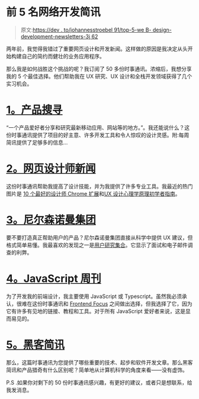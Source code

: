# 前 5 名网络开发简讯

> 原文:[https://dev . to/johannesstroebel 91/top-5-we B- design-development-newsletters-3j 62](https://dev.to/johannesstroebele91/top-5-web-design-development-newsletters-3j62)

两年前，我觉得我错过了重要网页设计和开发新闻。这样做的原因是我决定从头开始构建自己的简约而健壮的业务应用程序。

那么我是如何战胜这个挑战的呢？我订阅了 50 多份时事通讯。浓缩后，我想分享我的 5 个最佳选择。他们帮助我在 UX 研究、UX 设计和全栈开发领域获得了几个实习机会。

# [](#1-product-hunt)[1。产品搜寻](https://www.producthunt.com/newsletter)

“一个产品爱好者分享和研究最新移动应用、网站等的地方。”。我还能说什么？这份时事通讯提供了项目的好主意、许多开发工具和令人惊叹的设计灵感。附:每周简讯提供了足够多的信息...

# [](#2-webdesigner-news)[2。网页设计师新闻](https://www.webdesignernews.com/)

这份时事通讯帮助我提高了设计技能，并为我提供了许多专业工具。我最近的热门图片是 [10 个最好的设计师 Chrome 扩展](https://uxdesign.cc/10-best-chrome-extensions-for-designers-a76540b93836?ref=webdesignernews.com&gi=846bb29f995d)和[UX 设计心理学原理初学者指南](https://pixel77.com/a-beginners-guide-to-psychology-principles-in-ux-design/?ref=webdesignernews.com)。

# [](#3-nielsen-norman-group)[3。尼尔森诺曼集团](https://www.nngroup.com/articles/subscribe/)

要不要打造真正帮助用户的产品？尼尔森诺曼集团直接从科学中提供 UX 建议，但格式简单易懂。我最喜欢的发现之一是[用户研究集合](https://www.nngroup.com/articles/which-ux-research-methods/)。它显示了面试和电子邮件调查的利弊。

# [](#4-javascript-weekly)[4。JavaScript 周刊](https://javascriptweekly.com/)

为了开发我的前端设计，我主要使用 JavaScript 或 Typescript。虽然我必须承认，很难在这份时事通讯和 [Frontend Focus](https://frontendweekly.co/) 之间做出选择，但我选择了它，因为它有许多有见地的链接、教程和工具。对于所有 JavaScript 爱好者来说，这是显而易见的。

# [](#5-hacker-newsletter)[5。黑客简讯](https://hackernewsletter.com/)

那么，这篇时事通讯为您提供了哪些重要的技术、起步和软件开发文章。那么黑客简讯和产品猎奇有什么区别呢？简单地从计算机科学的角度来看——没有虚饰。

P.S .如果你对剩下的 50 份时事通讯感兴趣，有更好的建议，或者只是想联系，给我发消息。